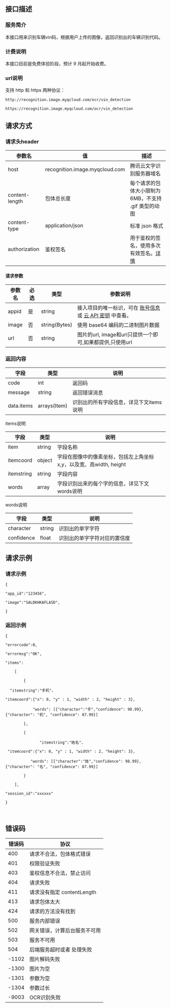 ## 接口描述

### 服务简介

本接口用来识别车辆vin码，根据用户上传的图像，返回识别出的车辆识别代码。

### 计费说明

本接口目前是免费体验阶段，预计 9 月起开始收费。

### url说明

支持 http 和 https 两种协议：

`http://recognition.image.myqcloud.com/ocr/vin_detection`

`https://recognition.image.myqcloud.com/ocr/vin_detection`

## 请求方式

### 请求头header

| 参数名            | 值                              | 描述                                       |
| -------------- | ------------------------------ | ---------------------------------------- |
| host           | recognition.image.myqcloud.com | 腾讯云文字识别服务器域名                             |
| content-length | 包体总长度                          | 每个请求的包体大小限制为 6MB，不支持 .gif 类型的动图          |
| content-type   | application/json               | 标准 json 格式                               |
| authorization  | 鉴权签名                           | 用于鉴权的签名，使用多次有效签名。[详情](https://cloud.tencent.com/document/product/641/12409) |

#### 请求参数

| 参数名   | 必选   | 类型            | 参数说明                                     |
| ----- | ---- | ------------- | ---------------------------------------- |
| appid | 是    | string        | 接入项目的唯一标识，可在 [账号信息](https://console.cloud.tencent.com/developer) 或 [云 API 密钥](https://console.cloud.tencent.com/cam/capi) 中查看。 |
| image | 否    | string(Bytes) | 使用 base64 编码的二进制图片数据                       |
| url   | 否    | string        | 图片的url, image和url只提供一个即可,如果都提供,只使用url    |


### 返回内容

| 字段         | 类型           | 说明                     |
| ---------- | ------------ | ---------------------- |
| code       | int          | 返回码                    |
| message    | string       | 返回错误消息                 |
| data.items | arrays(Item) | 识别出的所有字段信息，详见下文items说明 |

items说明

| 字段         | 类型     | 说明                                       |
| ---------- | ------ | ---------------------------------------- |
| item       | string | 字段名称                                     |
| itemcoord  | object | 字段在图像中的像素坐标，包括左上角坐标x,y，以及宽、高width, height |
| itemstring | string | 字段内容                                     |
| words      | array  | 字段识别出来的每个字的信息，详见下文words说明                |

words说明

| 字段         | 类型     | 说明             |
| ---------- | ------ | -------------- |
| character  | string | 识别出的单字字符       |
| confidence | float  | 识别出的单字字符对应的置信度 |

## 请求示例

### 请求示例

```
{

"app_id":"123456",

"image":"SALDKHKAFLASD",

}

```

### 返回示例

```
{

"errorcode":0,

"errormsg":"OK",

"items":

    [

        {

  "itemstring":"手机"，

"itemcoord":{"x": 0, "y" : 1, "width" : 2, "height" : 3}, 

            "words": [{"character":"手","confidence": 98.99}, {"character": "机", "confidence": 87.99}]

        },

        {

               "itemstring":"姓名"，

 "itemcoord":{"x": 0, "y" : 1, "width" : 2, "height": 3},

           "words": [{"character":"姓","confidence": 98.99}, {"character": "名", "confidence": 87.99}]

        }

    ],

"session_id":"xxxxxx"

}



```

 

## 错误码

| 错误码   | 协议                  |
| ----- | ------------------- |
| 400   | 请求不合法，包体格式错误        |
| 401   | 权限验证失败              |
| 403   | 鉴权信息不合法，禁止访问        |
| 404   | 请求失败                |
| 411   | 请求没有指定 contentLength |
| 413   | 请求包体太大              |
| 424   | 请求的方法没有找到           |
| 500   | 服务内部错误              |
| 502   | 网关错误，计算后台服务不可用      |
| 503   | 服务不可用               |
| 504   | 后端服务超时或者 处理失败       |
| -1102 | 图片解码失败              |
| -1300 | 图片为空                |
| -1301 | 参数为空                |
| -1304 | 参数过长                |
| -9003 | OCR识别失败             |

